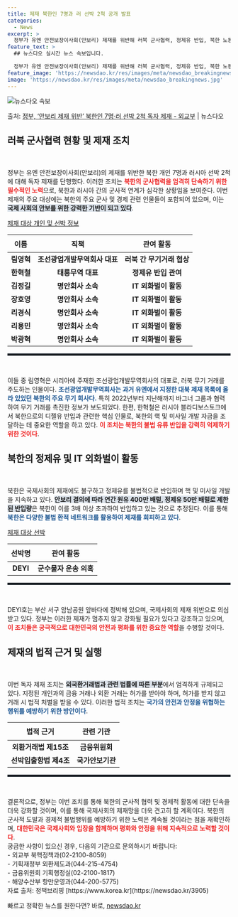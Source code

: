 ```yaml
---
title: 제재 북한인 7명과 러 선박 2척 공개 발표
categories:
  - News
excerpt: >
  정부가 유엔 안전보장이사회(안보리) 제재를 위반해 러북 군사협력, 정제유 반입, 북한 노동자 외화벌이에 관여…
feature_text: >
  ## 뉴스다오 실시간 뉴스 속보입니다.

  정부가 유엔 안전보장이사회(안보리) 제재를 위반해 러북 군사협력, 정제유 반입, 북한 노동자 외화벌이에 관여…
feature_image: 'https://newsdao.kr/res/images/meta/newsdao_breakingnews.jpg'
image: 'https://newsdao.kr/res/images/meta/newsdao_breakingnews.jpg'
---
```


![뉴스다오 속보](https://newsdao.kr/res/images/meta/newsdao_breakingnews.jpg)

<p>출처: <a href="https://newsdao.kr/3905" rel="dofollow">정부, ‘안보리 제재 위반’ 북한인 7명·러 선박 2척 독자 제재 - 외교부</a> | 뉴스다오</p>

<h2 data-ke-size="size26">러북 군사협력 현황 및 제재 조치</h2>

<p data-ke-size="size16">&nbsp;</p>
정부는 유엔 안전보장이사회(안보리)의 제재를 위반한 북한 개인 7명과 러시아 선박 2척에 대해 독자 제재를 단행했다. 이러한 조치는 <b><span style="color: #ee2323;">북한의 군사협력을 엄격히 단속하기 위한 필수적인 노력</span></b>으로, 북한과 러시아 간의 군사적 연계가 심각한 상황임을 보여준다. 이번 제재의 주요 대상에는 북한의 주요 군사 및 경제 관련 인물들이 포함되어 있으며, 이는 <b><span style="background-color: #21538527;">국제 사회의 안보를 위한 강력한 기반이 되고 있다</span></b>.

<u>제재 대상 개인 및 선박 정보</u>
<table>
    <thead>
        <tr>
            <th style="text-align: center; height: 40px;"><b>이름</b></th>
            <th style="text-align: center; height: 40px;"><b>직책</b></th>
            <th style="text-align: center; height: 40px;"><b>관여 활동</b></th>
        </tr>
    </thead>
    <tbody>
        <tr>
            <td style="text-align: center; height: 17px;"><b>림영혁</b></td>
            <td style="text-align: center; height: 17px;"><b>조선광업개발무역회사 대표</b></td>
            <td style="text-align: center; height: 17px;"><b>러북 간 무기거래 협상</b></td>
        </tr>
        <tr>
            <td style="text-align: center; height: 17px;"><b>한혁철</b></td>
            <td style="text-align: center; height: 17px;"><b>태룡무역 대표</b></td>
            <td style="text-align: center; height: 17px;"><b>정제유 반입 관여</b></td>
        </tr>
        <tr>
            <td style="text-align: center; height: 17px;"><b>김정길</b></td>
            <td style="text-align: center; height: 17px;"><b>명안회사 소속</b></td>
            <td style="text-align: center; height: 17px;"><b>IT 외화벌이 활동</b></td>
        </tr>
        <tr>
            <td style="text-align: center; height: 17px;"><b>장호영</b></td>
            <td style="text-align: center; height: 17px;"><b>명안회사 소속</b></td>
            <td style="text-align: center; height: 17px;"><b>IT 외화벌이 활동</b></td>
        </tr>
        <tr>
            <td style="text-align: center; height: 17px;"><b>리경식</b></td>
            <td style="text-align: center; height: 17px;"><b>명안회사 소속</b></td>
            <td style="text-align: center; height: 17px;"><b>IT 외화벌이 활동</b></td>
        </tr>
        <tr>
            <td style="text-align: center; height: 17px;"><b>리용민</b></td>
            <td style="text-align: center; height: 17px;"><b>명안회사 소속</b></td>
            <td style="text-align: center; height: 17px;"><b>IT 외화벌이 활동</b></td>
        </tr>
        <tr>
            <td style="text-align: center; height: 17px;"><b>박광혁</b></td>
            <td style="text-align: center; height: 17px;"><b>명안회사 소속</b></td>
            <td style="text-align: center; height: 17px;"><b>IT 외화벌이 활동</b></td>
        </tr>
    </tbody>
</table>
<hr style="border: 2px solid #21538527;" />

<p data-ke-size="size16">&nbsp;</p>
이들 중 림영혁은 시리아에 주재한 조선광업개발무역회사의 대표로, 러북 무기 거래를 주도하는 인물이다. <b><span style="color: #1a5490;">조선광업개발무역회사는 과거 유엔에서 지정한 대북 제재 목록에 올라 있었던 북한의 주요 무기 회사다.</span></b> 특히 2022년부터 지난해까지 바그너 그룹과 협력하여 무기 거래를 촉진한 정보가 보도되었다. 한편, 한혁철은 러시아 블라디보스토크에서 북한으로의 디젤유 반입과 관련한 핵심 인물로, 북한의 핵 및 미사일 개발 자금을 조달하는 데 중요한 역할을 하고 있다. <b><span style="color: #ee2323;">이 조치는 북한의 불법 유류 반입을 강력히 억제하기 위한 것이다</span></b>.

<h2 data-ke-size="size26">북한의 정제유 및 IT 외화벌이 활동</h2>

<p data-ke-size="size16">&nbsp;</p>
북한은 국제사회의 제재에도 불구하고 정제유를 불법적으로 반입하며 핵 및 미사일 개발을 지속하고 있다. <b><span style="background-color: #21538527;">안보리 결의에 따라 연간 원유 400만 배럴, 정제유 50만 배럴로 제한된 반입량</span></b>은 북한이 이를 3배 이상 초과하여 반입하고 있는 것으로 추정된다. 이를 통해 <b><span style="color: #1a5490;">북한은 다양한 불법 환적 네트워크를 활용하여 제재를 회피하고 있다</span></b>.

<u>제재 대상 선박</u>
<table>
    <thead>
        <tr>
            <th style="text-align: center; height: 40px;"><b>선박명</b></th>
            <th style="text-align: center; height: 40px;"><b>관여 활동</b></th>
        </tr>
    </thead>
    <tbody>
        <tr>
            <td style="text-align: center; height: 17px;"><b>DEYI</b></td>
            <td style="text-align: center; height: 17px;"><b>군수물자 운송 의혹</b></td>
        </tr>
    </tbody>
</table>
<hr style="border: 2px solid #21538527;" />

<p data-ke-size="size16">&nbsp;</p>
DEYI호는 부산 서구 암남공원 앞바다에 정박해 있으며, 국제사회의 제재 위반으로 의심받고 있다. 정부는 이러한 제재가 멈추지 않고 강화될 필요가 있다고 강조하고 있으며, <b><span style="color: #ee2323;">이 조치들은 궁극적으로 대한민국의 안전과 평화를 위한 중요한 역할</span></b>을 수행할 것이다.

<h2 data-ke-size="size26">제재의 법적 근거 및 실행</h2>

<p data-ke-size="size16">&nbsp;</p>
이번 독자 제재 조치는 <b><span style="background-color: #21538527;">외국환거래법과 관련 법률에 따른 부분</span></b>에서 엄격하게 규제되고 있다. 지정된 개인과의 금융 거래나 외환 거래는 허가를 받아야 하며, 허가를 받지 않고 거래 시 법적 처벌을 받을 수 있다. 이러한 법적 조치는 <b><span style="color: #1a5490;">국가의 안전과 안정을 위협하는 행위를 예방하기 위한 방안이다</span></b>.

<table>
    <thead>
        <tr>
            <th style="text-align: center; height: 40px;"><b>법적 근거</b></th>
            <th style="text-align: center; height: 40px;"><b>관련 기관</b></th>
        </tr>
    </thead>
    <tbody>
        <tr>
            <td style="text-align: center; height: 17px;"><b>외환거래법 제15조</b></td>
            <td style="text-align: center; height: 17px;"><b>금융위원회</b></td>
        </tr>
        <tr>
            <td style="text-align: center; height: 17px;"><b>선박입출항법 제4조</b></td>
            <td style="text-align: center; height: 17px;"><b>국가안보기관</b></td>
        </tr>
    </tbody>
</table>
<hr style="border: 2px solid #21538527;" />

<p data-ke-size="size16">&nbsp;</p>
결론적으로, 정부는 이번 조치를 통해 북한의 군사적 협력 및 경제적 활동에 대한 단속을 더욱 강화할 것이며, 이를 통해 국제사회의 제재망을 더욱 견고히 할 계획이다. 북한의 군사적 도발과 경제적 불법행위를 예방하기 위한 노력은 계속될 것이라는 점을 재확인하며, <b><span style="color: #ee2323;">대한민국은 국제사회와 입장을 함께하며 평화와 안정을 위해 지속적으로 노력할 것이다</span></b>. <br>
궁금한 사항이 있으신 경우, 다음의 기관으로 문의하시기 바랍니다: <br>
- 외교부 북핵정책과(02-2100-8059) <br>
- 기획재정부 외환제도과(044-215-4754) <br>
- 금융위원회 기획행정실(02-2100-1817) <br>
- 해양수산부 항만운영과(044-200-5775) <br>
자료 출처: 정책브리핑 [https://www.korea.kr](https://newsdao.kr/3905) 

빠르고 정확한 뉴스를 원한다면? 바로, <a href="https://newsdao.kr" rel="dofollow">newsdao.kr</a>


